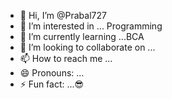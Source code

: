 - 👋 Hi, I’m @Prabal727
- 👀 I’m interested in ... Programming
- 🌱 I’m currently learning ...BCA
- 💞️ I’m looking to collaborate on ...
- 📫 How to reach me ...
- 😄 Pronouns: ...
- ⚡ Fun fact: ...😎

<!---
Prabal727/Prabal727 is a ✨ special ✨ repository because its `README.md` (this file) appears on your GitHub profile.
You can click the Preview link to take a look at your changes.
--->
